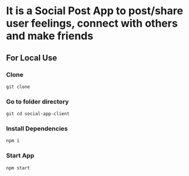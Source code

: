 # It is a Social Post App to post/share user feelings, connect with others and make friends

## For Local Use

### Clone
```
git clone 
```
### Go to folder directory
```
git cd social-app-client
```
### Install Dependencies
```
npm i
```
### Start App

```
npm start
```